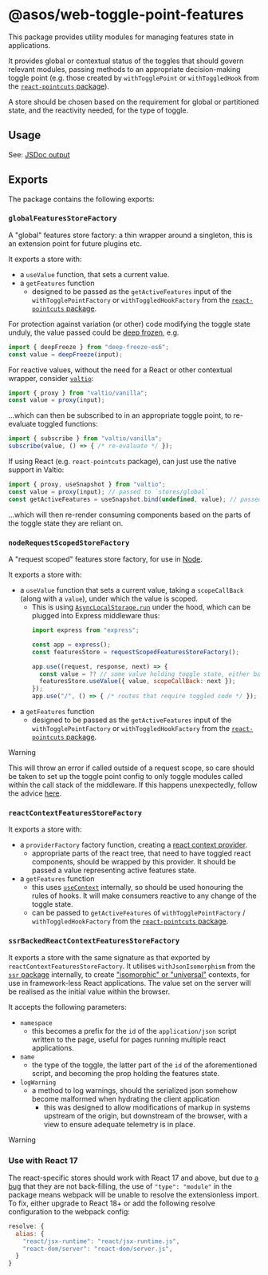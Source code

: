 # @asos/web-toggle-point-features

This package provides utility modules for managing features state in applications.

It provides global or contextual status of the toggles that should govern relevant modules, passing methods to an appropriate decision-making toggle point (e.g. those created by `withTogglePoint` or `withToggledHook` from the [`react-pointcuts` package](../../react-pointcuts/docs/README.md)).

A store should be chosen based on the requirement for global or partitioned state, and the reactivity needed, for the type of toggle.

## Usage

See: [JSDoc output](https://asos.github.io/web-toggle-point/module-web-toggle-point-features.html)

## Exports

The package contains the following exports:

### `globalFeaturesStoreFactory`

A "global" features store factory: a thin wrapper around a singleton, this is an extension point for future plugins etc.

It exports a store with:

- a `useValue` function, that sets a current value.
- a `getFeatures` function
   - designed to be passed as the `getActiveFeatures` input of the `withTogglePointFactory` or `withToggledHookFactory` from the [`react-pointcuts` package](../../react-pointcuts/docs/README.md).

For protection against variation (or other) code modifying the toggle state unduly, the value passed could be [deep frozen](https://github.com/christophehurpeau/deep-freeze-es6), e.g.
```js
import { deepFreeze } from "deep-freeze-es6";
const value = deepFreeze(input);
```
For reactive values, without the need for a React or other contextual wrapper, consider [`valtio`](https://github.com/pmndrs/valtio):
```js
import { proxy } from "valtio/vanilla";
const value = proxy(input);
```
...which can then be subscribed to in an appropriate toggle point, to re-evaluate toggled functions:
```js
import { subscribe } from "valtio/vanilla";
subscribe(value, () => { /* re-evaluate */ });
```
If using React (e.g. `react-pointcuts` package), can just use the native support in Valtio:
```js
import { proxy, useSnapshot } from "valtio";
const value = proxy(input); // passed to `stores/global`
const getActiveFeatures = useSnapshot.bind(undefined, value); // passed to `withTogglePointFactory`
```
...which will then re-render consuming components based on the parts of the toggle state they are reliant on.

### `nodeRequestScopedStoreFactory`

A "request scoped" features store factory, for use in [Node](https://nodejs.org/).

It exports a store with:
- a `useValue` function that sets a current value, taking a `scopeCallBack` (along with a `value`), under which the value is scoped.
   - This is using [`AsyncLocalStorage.run`](https://nodejs.org/api/async_context.html#asynclocalstoragerunstore-callback-args) under the hood, which can be plugged into Express middleware thus:
      ```js
      import express from "express";

      const app = express();
      const featuresStore = requestScopedFeaturesStoreFactory();

      app.use((request, response, next) => {
        const value = ?? // some value holding toggle state, either based on `request`, or scoped from outside this middleware, etc.
        featuresStore.useValue({ value, scopeCallBack: next });
      });
      app.use("/", () => { /* routes that require toggled code */ });
      ```
- a `getFeatures` function
   - designed to be passed as the `getActiveFeatures` input of the `withTogglePointFactory` or `withToggledHookFactory` from the [`react-pointcuts` package](../../react-pointcuts/docs/README.md).
> [!WARNING]
> This will throw an error if called outside of a request scope, so care should be taken to set up the toggle point config to only toggle modules called within the call stack of the middleware.
> If this happens unexpectedly, follow the advice [here](https://nodejs.org/api/async_context.html#troubleshooting-context-loss).

### `reactContextFeaturesStoreFactory`

It exports a store with:
- a `providerFactory` factory function, creating a [react context provider](https://reactjs.org/docs/context.html#contextprovider).
  - appropriate parts of the react tree, that need to have toggled react components, should be wrapped by this provider. It should be passed a value representing active features state.
- a `getFeatures` function
  - this uses [`useContext`](https://react.dev/reference/react/useContext) internally, so should be used honouring the rules of hooks.  It will make consumers reactive to any change of the toggle state.
  - can be passed to `getActiveFeatures` of `withTogglePointFactory` / `withToggledHookFactory` from the [`react-pointcuts` package](../../react-pointcuts/docs/README.md).

### `ssrBackedReactContextFeaturesStoreFactory`

It exports a store with the same signature as that exported by `reactContextFeaturesStoreFactory`.  It utilises `withJsonIsomorphism` from the [`ssr` package](../../ssr/docs/README.md) internally, to create ["isomorphic" or "universal"](https://en.wikipedia.org/wiki/Isomorphic_JavaScript) contexts, for use in framework-less React applications.  The value set on the server will be realised as the initial value within the browser.

It accepts the following parameters:
- `namespace`
  - this becomes a prefix for the `id` of the `application/json` script written to the page, useful for pages running multiple react applications.
- `name`
  - the type of the toggle, the latter part of the `id` of the aforementioned script, and becoming the prop holding the features state.
- `logWarning`
  - a method to log warnings, should the serialized json somehow become malformed when hydrating the client application
    - this was designed to allow modifications of markup in systems upstream of the origin, but downstream of the browser, with a view to ensure adequate telemetry is in place.

> [!WARNING]
> ### Use with React 17
> The react-specific stores should work with React 17 and above, but due to [a bug](https://github.com/facebook/react/issues/20235) that they are not back-filling, the use of `"type": "module"` in the package means webpack will be unable to resolve the extensionless import.
> To fix, either upgrade to React 18+ or add the following resolve configuration to the webpack config:
> ```js
> resolve: {
>   alias: {
>     "react/jsx-runtime": "react/jsx-runtime.js",
>     "react-dom/server": "react-dom/server.js",
>   }
> }
> ```